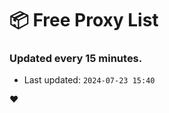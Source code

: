 # :package: Free Proxy List
### Updated every 15 minutes.

- Last updated: `2024-07-23 15:40`

:heart:
